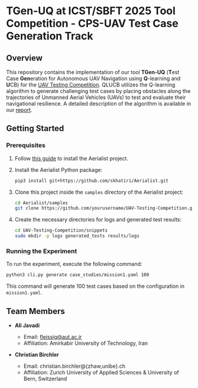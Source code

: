 # TGen-UQ at ICST/SBFT 2025 Tool Competition - CPS-UAV Test Case Generation Track

## Overview
This repository contains the implementation of our tool **TGen-UQ** (**T**est Case **Gen**eration for Autonomous UAV Navigation using **Q**-learning and **U**CB) for the [UAV Testing Competition](https://github.com/skhatiri/UAV-Testing-Competition). QLUCB utilizes the Q-learning algorithm to generate challenging test cases by placing obstacles along the trajectories of Unmanned Aerial Vehicles (UAVs) to test and evaluate their navigational resilience. A detailed description of the algorithm is available in our [report](report/Task-Report.pdf).

## Getting Started

### Prerequisites
1. Follow [this guide](https://github.com/skhatiri/Aerialist#using-hosts-cli) to install the Aerialist project.
   
2. Install the Aerialist Python package:
   ```bash
   pip3 install git+https://github.com/skhatiri/Aerialist.git
   ```

3. Clone this project inside the `samples` directory of the Aerialist project:
   ```bash
   cd Aerialist/samples
   git clone https://github.com/yourusername/UAV-Testing-Competition.git
   ```

4. Create the necessary directories for logs and generated test results:
   ```bash
   cd UAV-Testing-Competition/snippets
   sudo mkdir -p logs generated_tests results/logs
   ```

### Running the Experiment
To run the experiment, execute the following command:
```bash
python3 cli.py generate case_studies/mission1.yaml 100
```

This command will generate 100 test cases based on the configuration in `mission1.yaml`.

## Team Members

* **Ali Javadi**  
   * Email: fleissig@aut.ac.ir  
   * Affiliation: Amirkabir University of Technology, Iran

* **Christian Birchler**  
   * Email: christian.birchler@{zhaw,unibe}.ch  
   * Affiliation: Zurich University of Applied Sciences & University of Bern, Switzerland  
